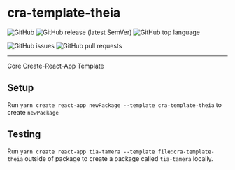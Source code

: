 # cra-template-theia


![GitHub](https://img.shields.io/github/license/immanuelqrw/cra-template-theia)
![GitHub release (latest SemVer)](https://img.shields.io/github/v/release/immanuelqrw/cra-template-theia)
![GitHub top language](https://img.shields.io/github/languages/top/immanuelqrw/cra-template-theia)

![GitHub issues](https://img.shields.io/github/issues-raw/immanuelqrw/cra-template-theia)
![GitHub pull requests](https://img.shields.io/github/issues-pr-raw/immanuelqrw/cra-template-theia)

---

Core Create-React-App Template


## Setup

Run `yarn create react-app newPackage --template cra-template-theia` to create `newPackage`

## Testing
Run `yarn create react-app tia-tamera --template file:cra-template-theia` outside of package to create a package called `tia-tamera` locally.

